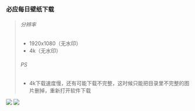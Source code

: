 ### 必应每日壁纸下载

>###### 分辨率
> * 1920x1080（无水印）
> * 4k（无水印）
> 
> ###### PS
> * 4k下载速度慢，还有可能下载不完整，这时候只能把目录里不完整的图片删掉，重新打开软件下载

![](https://dd-static.jd.com/ddimg/jfs/t1/213606/13/5101/71185/6198a06aE0092f176/c2f66cc43dd301c2.png)
![](https://dd-static.jd.com/ddimg/jfs/t1/200639/19/16663/186112/6198a06aE9e397092/d5cfbaefa6d5cb61.png)
